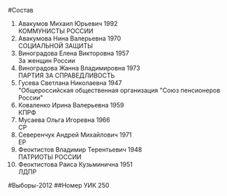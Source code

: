 #Состав
1. Авакумов Михаил Юрьевич 1992   
    КОММУНИСТЫ РОССИИ
2. Авакумова Нина Валерьевна 1970   
    СОЦИАЛЬНОЙ ЗАЩИТЫ
3. Виноградова Елена Викторовна 1957   
    За женщин России
4. Виноградова Жанна Владимировна 1973   
    ПАРТИЯ ЗА СПРАВЕДЛИВОСТЬ
5. Гусева Светлана Николаевна 1947   
    "Общероссийская общественная организация "Союз пенсионеров России"
6. Коваленко Ирина Валерьевна 1959   
    КПРФ
7. Мусаева Ольга Игоревна 1966   
    СР
8. Северенчук Андрей Михайлович 1971   
    ЕР
9. Феоктистов Владимир Терентьевич 1948   
    ПАТРИОТЫ РОССИИ
10. Феоктистова Раиса Кузьминична 1951   
    ЛДПР

#Выборы-2012
##Номер УИК
250